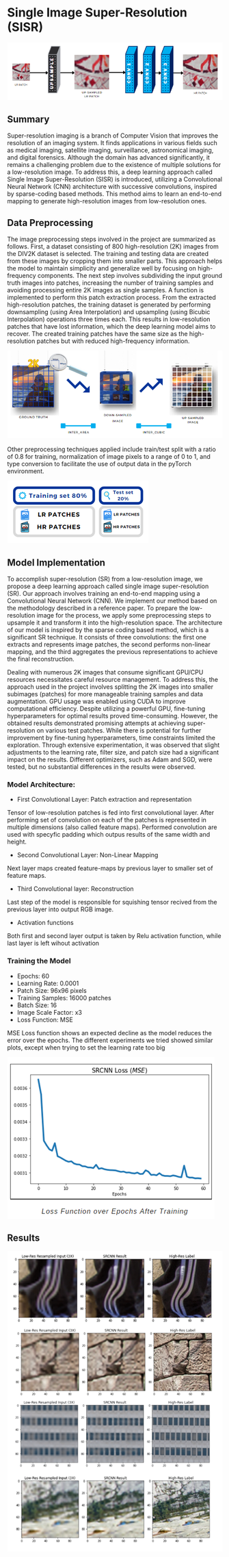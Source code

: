 # Single Image Super-Resolution (SISR) 

![Architecture](images/Architecture.png "Model Architecture")

## Summary

Super-resolution imaging is a branch of Computer Vision that improves the resolution of an imaging system. It finds applications in various fields such as medical imaging, satellite imaging, surveillance, astronomical imaging, and digital forensics. Although the domain has advanced significantly, it remains a challenging problem due to the existence of multiple solutions for a low-resolution image. To address this, a deep learning approach called Single Image Super-Resolution (SISR) is introduced, utilizing a Convolutional Neural Network (CNN) architecture with successive convolutions, inspired by sparse-coding based methods. This method aims to learn an end-to-end mapping to generate high-resolution images from low-resolution ones.

## Data Preprocessing

The image preprocessing steps involved in the project are summarized as follows. First, a dataset consisting of 800 high-resolution (2K) images from the DIV2K dataset is selected. The training and testing data are created from these images by cropping them into smaller parts. This approach helps the model to maintain simplicity and generalize well by focusing on high-frequency components. The next step involves subdividing the input ground truth images into patches, increasing the number of training samples and avoiding processing entire 2K images as single samples. A function is implemented to perform this patch extraction process. From the extracted high-resolution patches, the training dataset is generated by performing downsampling (using Area Interpolation) and upsampling (using Bicubic Interpolation) operations three times each. This results in low-resolution patches that have lost information, which the deep learning model aims to recover. The created training patches have the same size as the high-resolution patches but with reduced high-frequency information.

![Preprocessing](images/Preprocessing.png "Preprocessing")

 Other preprocessing techniques applied include train/test split with a ratio of 0.8 for training, normalization of image pixels to a range of 0 to 1, and type conversion to facilitate the use of output data in the pyTorch environment.

![Dataset](images/Dataset.png "Dataset")

## Model Implementation

To accomplish super-resolution (SR) from a low-resolution image, we propose a deep learning approach called single image super-resolution (SR). Our approach involves training an end-to-end mapping using a Convolutional Neural Network (CNN). We implement our method based on the methodology described in a reference paper. To prepare the low-resolution image for the process, we apply some preprocessing steps to upsample it and transform it into the high-resolution space. The architecture of our model is inspired by the sparse coding based method, which is a significant SR technique. It consists of three convolutions: the first one extracts and represents image patches, the second performs non-linear mapping, and the third aggregates the previous representations to achieve the final reconstruction.

Dealing with numerous 2K images that consume significant GPU/CPU resources necessitates careful resource management. To address this, the approach used in the project involves splitting the 2K images into smaller subimages (patches) for more manageable training samples and data augmentation. GPU usage was enabled using CUDA to improve computational efficiency. Despite utilizing a powerful GPU, fine-tuning hyperparameters for optimal results proved time-consuming. However, the obtained results demonstrated promising attempts at achieving super-resolution on various test patches. While there is potential for further improvement by fine-tuning hyperparameters, time constraints limited the exploration. Through extensive experimentation, it was observed that slight adjustments to the learning rate, filter size, and patch size had a significant impact on the results. Different optimizers, such as Adam and SGD, were tested, but no substantial differences in the results were observed.

### Model Architecture:

- First Convolutional Layer: Patch extraction and representation

Tensor of low-resolution patches is fed into first convolutional layer. After performing set of convolution on each of the patches is represented in multiple dimensions (also called feature maps). Performed convolution are used with specyfic padding which outpus results of the same width and height.

- Second Convolutional Layer: Non-Linear Mapping

Next layer maps created feature-maps by previous layer to smaller set of feature maps.

- Third Convolutional layer: Reconstruction

Last step of the model is responsible for squishing tensor recived from the previous layer into output RGB image.

- Activation functions 

Both first and second layer output is taken by Relu activation function, while last layer is left wihout activation

### Training the Model

- Epochs: 60
- Learning Rate: 0.0001
- Patch Size: 96x96 pixels
- Training Samples: 16000 patches
- Batch Size: 16
- Image Scale Factor: x3
- Loss Function: MSE

MSE Loss function shows an expected decline as the model reduces the error over the epochs. The different experiments we tried showed similar plots, except when trying to set the learning rate too big

![Loss](images/Loss.png "Loss")

## Results

![Results](images/Results.png "Results")
